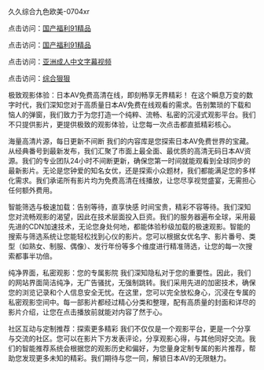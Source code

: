
久久综合九色欧美-0704xr


点击访问：<a href="https://bered.pages.dev/">国产福利91精品</a>

点击访问：<a href="https://https://rtj-3zo.pages.dev/">国产福利91精品</a>

点击访问：<a href="https://bsdf-5f5.pages.dev/">亚洲成人中文字幕视频</a>

点击访问：<a href="https://fdhf-454.pages.dev/">综合狠狠</a>


极致观影体验：日本AV免费高清在线，即刻畅享无界精彩！
在这个瞬息万变的数字时代，我们深知您对于高质量日本AV免费在线观看的需求。告别繁琐的下载和恼人的弹窗，我们致力于为您打造一个纯粹、流畅、私密的沉浸式观影平台。我们不只提供影片，更提供极致的观影体验，让您每一次点击都直抵精彩核心。

海量高清片源，每日更新不间断
我们的内容库是您探索日本AV免费世界的宝藏。从经典番号到最新发布，我们汇聚了市面上最全面、最优质的高清无码日本AV资源。我们的专业团队24小时不间断更新，确保您第一时间就能观看到全球同步的最新影片。无论是您钟爱的知名女优，还是探索小众题材，我们都能满足您的多样化需求。我们承诺所有影片均为免费高清在线播放，让您尽享视觉盛宴，无需担心任何额外费用。

智能筛选与极速加载：告别等待，直享快感
时间宝贵，精彩不容等待。我们深知您对流畅观影的渴望，因此在技术层面投入巨资。我们的服务器遍布全球，采用最先进的CDN加速技术，无论您身处何地，都能体验秒级加载的极速观影。智能的搜索与筛选系统让您能轻松找到心仪的影片。您可以根据女优名字、影片番号、类型（如熟女、制服、偶像）、发行年份等多个维度进行精准筛选，让您的每一次搜索都事半功倍。

纯净界面，私密观影：您的专属影院
我们深知隐私对于您的重要性。因此，我们的网站界面简洁纯净，无广告骚扰，无强制跳转。我们采用先进的加密技术，确保您的浏览记录和个人信息安全无忧。在这里，您可以完全放松身心，沉浸在专属的私密观影空间中。每一部影片都经过精心分类和整理，配有高质量的封面和详尽的影片介绍，让您在点击播放前就能对内容了然于心。

社区互动与定制推荐：探索更多精彩
我们不仅仅是一个观影平台，更是一个分享与交流的社区。您可以在影片下方发表评论，分享观影心得，与其他同好交流。我们的智能推荐系统会根据您的观影历史和偏好，为您量身定制专属的影片推荐，帮助您发现更多未知的精彩。我们期待与您一同，解锁日本AV的无限魅力。




<span style="display:none;">[Canonical link](）</span>
